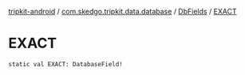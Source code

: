 [tripkit-android](../../index.md) / [com.skedgo.tripkit.data.database](../index.md) / [DbFields](index.md) / [EXACT](./-e-x-a-c-t.md)

# EXACT

`static val EXACT: DatabaseField!`